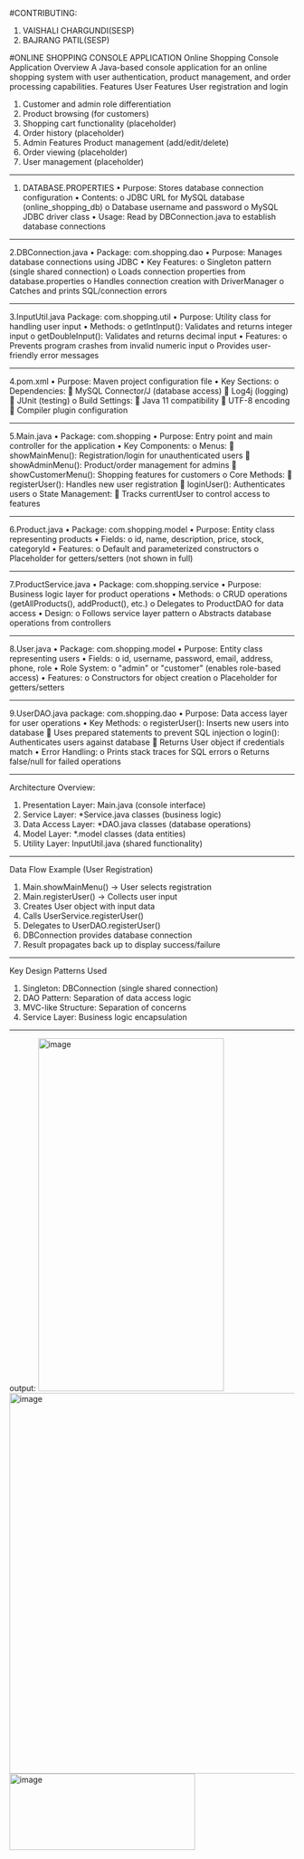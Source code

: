 #CONTRIBUTING:
1. VAISHALI CHARGUNDI(SESP)
 2. BAJRANG PATIL(SESP)

#ONLINE SHOPPING CONSOLE APPLICATION
Online Shopping Console Application Overview A Java-based console application for an online shopping system with user authentication, product management, and order processing capabilities. Features User Features User registration and login
1.	Customer and admin role differentiation
2.	Product browsing (for customers)
3.	Shopping cart functionality (placeholder)
4.	Order history (placeholder)
5.	Admin Features Product management (add/edit/delete)
6.	Order viewing (placeholder)
7.	User management (placeholder)
--------------------------------------------------------------------------------------------------------------------------------
1. DATABASE.PROPERTIES
   •	Purpose: Stores database connection configuration
•	Contents:
     o	JDBC URL for MySQL database (online_shopping_db)
     o	Database username and password
     o	MySQL JDBC driver class
•	Usage: Read by DBConnection.java to establish database connections
--------------------------------------------------------------------------------------------------------------------------------
2.DBConnection.java
•	Package: com.shopping.dao
•	Purpose: Manages database connections using JDBC
•	Key Features:
     o	Singleton pattern (single shared connection)
     o	Loads connection properties from database.properties
     o	Handles connection creation with DriverManager
     o	Catches and prints SQL/connection errors

--------------------------------------------------------------------------------------------------------------------------------
3.InputUtil.java
  Package: com.shopping.util
•	Purpose: Utility class for handling user input
•	Methods:
    o	getIntInput(): Validates and returns integer input
    o	getDoubleInput(): Validates and returns decimal input
•	Features:
   o	Prevents program crashes from invalid numeric input
   o	Provides user-friendly error messages
   
----------------------------------------------------------------------------------------------------------------------------
4.pom.xml
•	Purpose: Maven project configuration file
•	Key Sections:
   o	Dependencies:
       	MySQL Connector/J (database access)
       	Log4j (logging)
       	JUnit (testing)
  o	Build Settings:
       	Java 11 compatibility
       	UTF-8 encoding
       	Compiler plugin configuration

-----------------------------------------------------------------------------------------------------------------------------
5.Main.java
 •	Package: com.shopping
•	Purpose: Entry point and main controller for the application
•	Key Components:
    o	Menus:
        	showMainMenu(): Registration/login for unauthenticated users
        	showAdminMenu(): Product/order management for admins
        	showCustomerMenu(): Shopping features for customers
    o	Core Methods:
        	registerUser(): Handles new user registration
        	loginUser(): Authenticates users
    o	State Management:
        	Tracks currentUser to control access to features

-----------------------------------------------------------------------------------------------------------------------------
6.Product.java
 •	Package: com.shopping.model
•	Purpose: Entity class representing products
•	Fields:
    o	id, name, description, price, stock, categoryId
•	Features:
   o	Default and parameterized constructors
   o	Placeholder for getters/setters (not shown in full)
   
-----------------------------------------------------------------------------------------------------------------------------
7.ProductService.java
•	Package: com.shopping.service
•	Purpose: Business logic layer for product operations
•	Methods:
    o	CRUD operations (getAllProducts(), addProduct(), etc.)
    o	Delegates to ProductDAO for data access
•	Design:
    o	Follows service layer pattern
    o	Abstracts database operations from controllers
    
----------------------------------------------------------------------------------------------------------------------------
8.User.java
 •	Package: com.shopping.model
•	Purpose: Entity class representing users
•	Fields:
     o	id, username, password, email, address, phone, role
•	Role System:
    o	"admin" or "customer" (enables role-based access)
•	Features:
    o	Constructors for object creation
    o	Placeholder for getters/setters
    
----------------------------------------------------------------------------------------------------------------------------
9.UserDAO.java
package: com.shopping.dao
•	Purpose: Data access layer for user operations
•	Key Methods:
     o	registerUser(): Inserts new users into database
           	Uses prepared statements to prevent SQL injection
     o	login(): Authenticates users against database
           	Returns User object if credentials match
•	Error Handling:
     o	Prints stack traces for SQL errors
     o	Returns false/null for failed operations
     
----------------------------------------------------------------------------------------------------------------------------
Architecture Overview:
1.	Presentation Layer: Main.java (console interface)
2.	Service Layer: *Service.java classes (business logic)
3.	Data Access Layer: *DAO.java classes (database operations)
4.	Model Layer: *.model classes (data entities)
5.	Utility Layer: InputUtil.java (shared functionality)

-------------------------------------------------------------------------------------------------------------------------
Data Flow Example (User Registration)
1.	Main.showMainMenu() → User selects registration
2.	Main.registerUser() → Collects user input
3.	Creates User object with input data
4.	Calls UserService.registerUser()
5.	Delegates to UserDAO.registerUser()
6.	DBConnection provides database connection
7.	Result propagates back up to display success/failure
----------------------------------------------------------------------------------------------------------------------------
Key Design Patterns Used
1.	Singleton: DBConnection (single shared connection)
2.	DAO Pattern: Separation of data access logic
3.	MVC-like Structure: Separation of concerns
4.	Service Layer: Business logic encapsulation
----------------------------------------------------------------------------------------------------------------------------
output:
<img width="328" height="624" alt="image" src="https://github.com/user-attachments/assets/98b023d0-fe48-43ab-977a-f5d7e7b5a5ff" />
<img width="634" height="673" alt="image" src="https://github.com/user-attachments/assets/cd3caf4c-6223-4b20-9b6c-57e1b01c3961" />
<img width="328" height="135" alt="image" src="https://github.com/user-attachments/assets/870e52cf-b65d-4a8f-96b4-9a407932dc98" />
